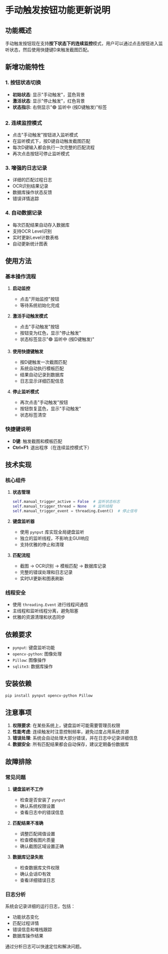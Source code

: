 # 手动触发按钮功能更新说明

## 功能概述

手动触发按钮现在支持**按下状态下的连续监控**模式，用户可以通过点击按钮进入监听状态，然后使用快捷键D来触发截图匹配。

## 新增功能特性

### 1. 按钮状态切换
- **初始状态**: 显示"手动触发"，蓝色背景
- **激活状态**: 显示"停止触发"，红色背景
- **状态指示**: 右侧显示"🟢 监听中 (按D键触发)"标签

### 2. 连续监控模式
- 点击"手动触发"按钮进入监听模式
- 在监听模式下，按D键自动触发截图匹配
- 每次D键输入都会执行一次完整的匹配流程
- 再次点击按钮可停止监听模式

### 3. 增强的日志记录
- 详细的匹配过程日志
- OCR识别结果记录
- 数据库操作状态反馈
- 错误详情追踪

### 4. 自动数据记录
- 每次匹配结果自动存入数据库
- 支持OCR Level识别
- 实时更新Level计数表格
- 自动更新统计图表

## 使用方法

### 基本操作流程

1. **启动监控**
   - 点击"开始监控"按钮
   - 等待系统初始化完成

2. **激活手动触发模式**
   - 点击"手动触发"按钮
   - 按钮变为红色，显示"停止触发"
   - 状态标签显示"🟢 监听中 (按D键触发)"

3. **使用快捷键触发**
   - 按D键触发一次截图匹配
   - 系统自动执行模板匹配
   - 结果自动记录到数据库
   - 日志显示详细匹配信息

4. **停止监听模式**
   - 再次点击"手动触发"按钮
   - 按钮恢复蓝色，显示"手动触发"
   - 状态标签清空

### 快捷键说明

- **D键**: 触发截图和模板匹配
- **Ctrl+F1**: 退出程序（在连续监控模式下）

## 技术实现

### 核心组件

1. **状态管理**
   ```python
   self.manual_trigger_active = False  # 监听状态标志
   self.manual_trigger_thread = None   # 监听线程
   self.manual_trigger_event = threading.Event()  # 停止信号
   ```

2. **键盘监听器**
   - 使用 `pynput` 库实现全局键盘监听
   - 独立的监听线程，不影响主GUI响应
   - 支持优雅的停止和清理

3. **匹配流程**
   - 截图 → OCR识别 → 模板匹配 → 数据库记录
   - 完整的错误处理和日志记录
   - 实时UI更新和图表刷新

### 线程安全

- 使用 `threading.Event` 进行线程间通信
- 主线程和监听线程分离，避免阻塞
- 优雅的资源清理和状态同步

## 依赖要求

- `pynput`: 键盘监听功能
- `opencv-python`: 图像处理
- `Pillow`: 图像操作
- `sqlite3`: 数据库操作

## 安装依赖

```bash
pip install pynput opencv-python Pillow
```

## 注意事项

1. **权限要求**: 在某些系统上，键盘监听可能需要管理员权限
2. **性能考虑**: 连续触发时注意控制频率，避免过度占用系统资源
3. **错误处理**: 系统会自动处理大部分错误，并在日志中记录详细信息
4. **数据安全**: 所有匹配结果都会自动保存，建议定期备份数据库

## 故障排除

### 常见问题

1. **键盘监听不工作**
   - 检查是否安装了 `pynput`
   - 确认系统权限设置
   - 查看日志中的错误信息

2. **匹配结果不准确**
   - 调整匹配阈值设置
   - 检查模板图片质量
   - 确认截图区域设置正确

3. **数据库记录失败**
   - 检查数据库文件权限
   - 确认会话ID有效
   - 查看详细错误日志

### 日志分析

系统会记录详细的运行日志，包括：
- 功能状态变化
- 匹配过程详情
- 错误信息和堆栈跟踪
- 数据库操作结果

通过分析日志可以快速定位和解决问题。
